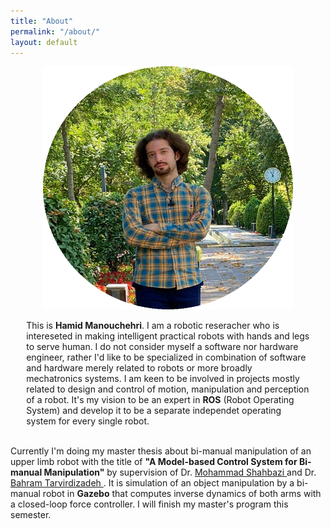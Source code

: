 ```yaml
---
title: "About"
permalink: "/about/"
layout: default
---
```


<!-- For initial loading of page it must be `README.md` file, image and paragraphs are written in html for better control and configuration in web page, please do not convert them into markdown syntax. -->

<p style="text-align:center;">
  <img width="400" height="389" src="/img/bio_image/about_img.png" alt="Logo">
</p>

<p style="margin: 1% 5% 1% 5%">
This is <b>Hamid Manouchehri</b>. I am a robotic reseracher who is intereseted in making intelligent practical robots with hands and legs to serve human. 
I do not consider myself a software nor hardware engineer, rather I'd like to be specialized in combination of software and hardware merely related to robots or more broadly mechatronics systems. I am keen to be involved in projects mostly related to design and control of motion, manipulation and perception of a robot. It's my vision to be an expert in <b>ROS</b> (Robot Operating System) and develop it to be a separate independet operating system for every single robot.
<br><br>

Currently I'm doing my master thesis about bi-manual manipulation of an upper limb robot with the title of <b>"A Model-based Control System for Bi-manual Manipulation"</b> by supervision of Dr. <a href="https://mech.iust.ac.ir/en/faculty/dr-mohammad-shahbazi/"> Mohammad Shahbazi </a> and Dr. <a href="https://profile.ut.ac.ir/en/~bahram"> Bahram Tarvirdizadeh </a>. It is simulation of an object manipulation by a bi-manual robot in <b>Gazebo</b> that computes inverse dynamics of both arms with a closed-loop force controller. I will finish my master's program this semester.
</p>
